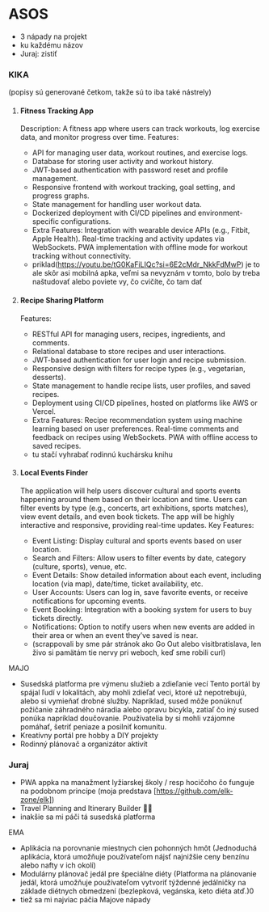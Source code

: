 # ASOS
- 3 nápady na projekt
- ku každému názov
- Juraj: zistiť

### KIKA
(popisy sú generované četkom, takže sú to iba také nástrely)

1.  #### Fitness Tracking App
    
    Description: A fitness app where users can track workouts, log exercise data, and monitor progress over time.
    Features:
    - API for managing user data, workout routines, and exercise logs.
    - Database for storing user activity and workout history.
    - JWT-based authentication with password reset and profile management.
    - Responsive frontend with workout tracking, goal setting, and progress graphs.
    - State management for handling user workout data.
    - Dockerized deployment with CI/CD pipelines and environment-specific configurations.
    - Extra Features:
    Integration with wearable device APIs (e.g., Fitbit, Apple Health).
    Real-time tracking and activity updates via WebSockets.
    PWA implementation with offline mode for workout tracking without connectivity.
    - priklad(https://youtu.be/tG0KaFiLIQc?si=6E2cMdr_NkkFdMwP)
    je to ale skôr asi mobilná apka, veľmi sa nevyznám v tomto, bolo by treba naštudovať alebo poviete vy, čo cvičíte, čo tam dať
    
2. #### Recipe Sharing Platform

    Features:
    - RESTful API for managing users, recipes, ingredients, and comments.
    - Relational database to store recipes and user interactions.
    - JWT-based authentication for user login and recipe submission.
    - Responsive design with filters for recipe types (e.g., vegetarian, desserts).
    - State management to handle recipe lists, user profiles, and saved recipes.
    - Deployment using CI/CD pipelines, hosted on platforms like AWS or Vercel.
    - Extra Features:
    Recipe recommendation system using machine learning based on user preferences.
    Real-time comments and feedback on recipes using WebSockets.
    PWA with offline access to saved recipes.
    - tu stačí vyhrabať rodinnú kuchársku knihu

3. #### Local Events Finder

    The application will help users discover cultural and sports events happening around them based on their location and time.
    Users can filter events by type (e.g., concerts, art exhibitions,
    sports matches), view event details, and even book tickets. The app will be highly interactive and responsive, providing real-time updates.
    Key Features:
    - Event Listing: Display cultural and sports events based on user location.
    - Search and Filters: Allow users to filter events by date, category (culture, sports), venue, etc.
    - Event Details: Show detailed information about each event, including location (via map), date/time, ticket availability, etc.
    - User Accounts: Users can log in, save favorite events, or receive notifications for upcoming events.
    - Event Booking: Integration with a booking system for users to buy tickets directly.
    - Notifications: Option to notify users when new events are added in their area or when an event they’ve saved is near.
    - (scrappovali by sme pár stránok ako Go Out alebo visitbratislava, len živo si pamätám tie nervy pri weboch, keď sme robili curl)
  
MAJO
- Susedská platforma pre výmenu služieb a zdieľanie vecí
Tento portál by spájal ľudí v lokalitách, aby mohli zdieľať veci, ktoré už nepotrebujú, alebo si vymieňať drobné služby. Napríklad, sused môže ponúknuť požičanie záhradného náradia alebo opravu bicykla, zatiaľ čo iný sused ponúka napríklad doučovanie. Používatelia by si mohli vzájomne pomáhať, šetriť peniaze a posilniť komunitu.
- Kreatívny portál pre hobby a DIY projekty
- Rodinný plánovač a organizátor aktivít

### Juraj

- PWA appka na manažment lyžiarskej školy / resp hocičoho čo funguje na podobnom princípe (moja predstava [https://github.com/elk-zone/elk])
- Travel Planning and Itinerary Builder 🤷‍♂️
- inakšie sa mi páči tá susedská platforma

EMA
- Aplikácia na porovnanie miestnych cien pohonných hmôt (Jednoduchá aplikácia, ktorá umožňuje používateľom nájsť najnižšie ceny benzínu alebo nafty v ich okolí)
- Modulárny plánovač jedál pre špeciálne diéty (Platforma na plánovanie jedál, ktorá umožňuje používateľom vytvoriť týždenné jedálničky na základe diétnych obmedzení (bezlepková, vegánska, keto diéta atď.)0
- tiež sa mi najviac páčia Majove nápady

